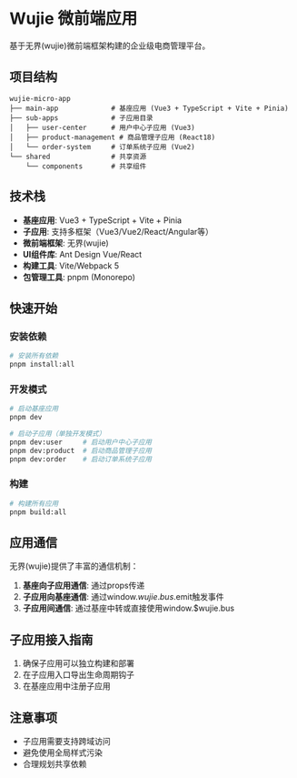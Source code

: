 # Wujie 微前端应用

基于无界(wujie)微前端框架构建的企业级电商管理平台。

## 项目结构

```
wujie-micro-app
├── main-app             # 基座应用 (Vue3 + TypeScript + Vite + Pinia)
├── sub-apps             # 子应用目录
│   ├── user-center      # 用户中心子应用 (Vue3)
│   ├── product-management # 商品管理子应用 (React18)
│   └── order-system     # 订单系统子应用 (Vue2)
└── shared               # 共享资源
    └── components       # 共享组件
```

## 技术栈

- **基座应用**: Vue3 + TypeScript + Vite + Pinia
- **子应用**: 支持多框架（Vue3/Vue2/React/Angular等）
- **微前端框架**: 无界(wujie)
- **UI组件库**: Ant Design Vue/React
- **构建工具**: Vite/Webpack 5
- **包管理工具**: pnpm (Monorepo)

## 快速开始

### 安装依赖

```bash
# 安装所有依赖
pnpm install:all
```

### 开发模式

```bash
# 启动基座应用
pnpm dev

# 启动子应用（单独开发模式）
pnpm dev:user     # 启动用户中心子应用
pnpm dev:product  # 启动商品管理子应用
pnpm dev:order    # 启动订单系统子应用
```

### 构建

```bash
# 构建所有应用
pnpm build:all
```

## 应用通信

无界(wujie)提供了丰富的通信机制：

1. **基座向子应用通信**: 通过props传递
2. **子应用向基座通信**: 通过window.$wujie.bus.$emit触发事件
3. **子应用间通信**: 通过基座中转或直接使用window.$wujie.bus

## 子应用接入指南

1. 确保子应用可以独立构建和部署
2. 在子应用入口导出生命周期钩子
3. 在基座应用中注册子应用

## 注意事项

- 子应用需要支持跨域访问
- 避免使用全局样式污染
- 合理规划共享依赖 